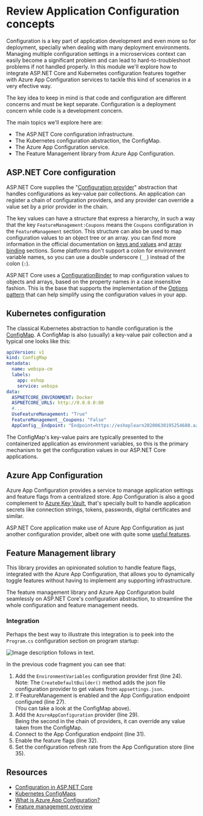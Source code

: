 # Review Application Configuration concepts

Configuration is a key part of application development and even more so for deployment, specially when dealing with many deployment environments. Managing multiple configuration settings in a microservices context can easily become a significant problem and can lead to hard-to-troubleshoot problems if not handled properly. In this module we'll explore how to integrate ASP.NET Core and Kubernetes configuration features together with Azure App Configuration services to tackle this kind of scenarios in a very efective way.

The key idea to keep in mind is that code and configuration are different concerns and must be kept separate. Configuration is a deployment concern while code is a development concern.

The main topics we'll explore here are:

- The ASP.NET Core configuration infrastructure.
- The Kubernetes configuration abstraction, the ConfigMap.
- The Azure App Configuration service.
- The Feature Management library from Azure App Configuration.

## ASP.NET Core configuration

ASP.NET Core supplies the "[Configuration provider](/aspnet/core/fundamentals/configuration/#configuration-providers)" abstraction that handles configurations as key-value pair collections. An application can register a chain of configuration providers, and any provider can override a value set by a prior provider in the chain.

The key values can have a structure that express a hierarchy, in such a way that the key `FeatureManagement:Coupons` means the `Coupons` configuration in the `FeatureManagement` section. This structure can also be used to map configuration values to an object tree or an array. you can find more information in the official documentation on [keys and values](/aspnet/core/fundamentals/configuration/#configuration-keys-and-values) and [array binding](/aspnet/core/fundamentals/configuration/#bind-an-array) sections. Some platforms don't support a colon for environment variable names, so you can use a double underscore (`__`) instead of the colon (`:`).

ASP.NET Core uses a [ConfigurationBinder](/dotnet/api/microsoft.extensions.configuration.configurationbinder) to map configuration values to objects and arrays, based on the property names in a case insensitive fashion. This is the base that supports the implementation of the [Options pattern](/aspnet/core/fundamentals/configuration/options) that can help simplify using the configuration values in your app.

## Kubernetes configuration

The classical Kubernetes abstraction to handle configuration is the [ConfigMap](https://kubernetes.io/docs/concepts/configuration/configmap/). A ConfigMap is also (usually) a key-value pair collection and a typical one looks like this:

```yml
apiVersion: v1
kind: ConfigMap
metadata:
  name: webspa-cm
  labels:
    app: eshop
    service: webspa
data:
  ASPNETCORE_ENVIRONMENT: Docker
  ASPNETCORE_URLS: http://0.0.0.0:80
  #...
  UseFeatureManagement: "True"
  FeatureManagement__Coupons: "False"
  AppConfig__Endpoint: "Endpoint=https://eshoplearn20200630195254680.azconfig.io;Id=...;Secret=..."

```

The ConfigMap's key-value pairs are typically presented to the containerized application as environment variables, so this is the primary mechanism to get the configuration values in our ASP.NET Core applications.

## Azure App Configuration

Azure App Configuration provides a service to manage application settings and feature flags from a centralized store. App Configuration is also a good complement to [Azure Key Vault](/azure/key-vault/general/overview), that's specially built to handle application secrets like connection strings, tokens, passwords, digital certificates and similar.

ASP.NET Core application make use of Azure App Configuration as just another configuration provider, albeit one with quite some [useful features](/azure/azure-app-configuration/overview#why-use-app-configuration).

## Feature Management library

This library provides an opinionated solution to handle feature flags, integrated with the Azure App Configuration, that allows you to dynamically toggle features without having to implement any supporting infrastructure.

The feature management library and Azure App Configuration build seamlessly on ASP.NET Core's configuration abstraction, to streamline the whole configuration and feature management needs.

### Integration

Perhaps the best way to illustrate this integration is to peek into the `Program.cs` configuration section on program startup:

![Image description follows in text.](media/configuration-section-in-program-startup.png)

In the previous code fragment you can see that:

1. Add the `EnvironmentVariables` configuration provider first (line 24). \
Note: The `CreateDefaultBuilder()` method adds the json file configuration provider to get values from `appsettings.json`.
2. If FeatureManagement is enabled and the App Configuration endpoint configured (line 27). \
(You can take a look at the ConfigMap above).
3. Add the `AzureAppConfiguration` provider (line 29). \
Being the second in the chain of providers, it can override any value taken from the ConfigMap.
4. Connect to the App Configuration endpoint (line 31).
5. Enable the feature flags (line 32).
6. Set the configuration refresh rate from the App Configuration store (line 35).

## Resources

- [Configuration in ASP.NET Core](//aspnet/core/fundamentals/configuration)
- [Kubernetes ConfigMaps](https://kubernetes.io/docs/concepts/configuration/configmap/)
- [What is Azure App Configuration?](/azure/azure-app-configuration/overview)
- [Feature management overview](/azure/azure-app-configuration/concept-feature-management)
